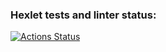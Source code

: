 ### Hexlet tests and linter status:
[![Actions Status](https://github.com/podolyak-tatyana/qa-auto-engineer-java-project-61/actions/workflows/hexlet-check.yml/badge.svg)](https://github.com/podolyak-tatyana/qa-auto-engineer-java-project-61/actions)